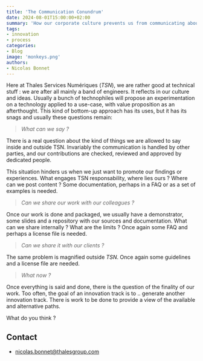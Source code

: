 ```yaml
---
title: 'The Communication Conundrum'
date: 2024-08-01T15:00:00+02:00
summary: 'How our corporate culture prevents us from communicating about our innovation and competences'
tags:
- innovation
- process
categories: 
- Blog
image: 'monkeys.png'
authors: 
- Nicolas Bonnet
---
```


Here at Thales Services Numériques (*TSN*), we are rather good at technical stuff : we are after all mainly a band of engineers. It reflects in our culture and ideas. Usually a bunch of technophiles will propose an experimentation on a technology applied to a use-case, with value proposition as an afterthought. This kind of bottom-up approach has its uses, but it has its snags and usually these questions remain:

> *What can we say ?*

There is a real question about the kind of things we are allowed to say inside and outside TSN. Invariably the communication is handled by other parties, and our contributions are checked, reviewed and approved by dedicated people. 

This situation hinders us when we just want to promote our findings or experiences. What engages TSN responsability, where lies ours ? Where can we post content ? Some documentation, perhaps in a FAQ or as a set of examples is needed.

> *Can we share our work with our colleagues ?*

Once our work is done and packaged, we usually have a demonstrator, some slides and a repository with our sources and documentation. What can we share internally ? What are the limits ? Once again some FAQ and perhaps a license file is needed.

> *Can we share it with our clients ?*

The same problem is magnified outside *TSN*. Once again some guidelines and a license file are needed.

> *What now ?*

Once everything is said and done, there is the question of the finality of our work. 
Too often, the goal of an innovation track is to .. generate another innovation track. 
There is work to be done to provide a view of the available and alternative paths.

What do you think ?

## Contact

- nicolas.bonnet@thalesgroup.com